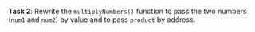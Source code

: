 **Task 2**: Rewrite the `multiplyNumbers()` function to pass the two numbers (`num1` and `num2`) by value and to pass `product` by address.
